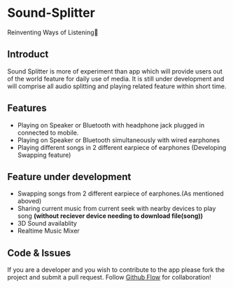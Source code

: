 # Sound-Splitter
Reinventing Ways of Listening🎵

## Introduct

Sound Splitter is more of experiment than app which will provide users out of the world feature for daily use of media. It is still under development and will comprise all audio splitting and playing related feature within short time.

## Features

 - Playing on Speaker or Bluetooth with headphone jack plugged in connected to mobile.
 - Playing on Speaker or Bluetooth simultaneously with wired earphones
 - Playing different songs in 2 different earpiece of earphones (Developing Swapping feature)

## Feature under development
  
  - Swapping songs from 2 different earpiece of earphones.(As mentioned aboved)
  - Sharing current music from current seek with nearby devices to play song **(without reciever device needing to download file(song))**
  - 3D Sound availablity
  - Realtime Music Mixer

## Code & Issues
If you are a developer and you wish to contribute to the app please fork the project
and submit a pull request.
Follow [Github Flow](https://help.github.com/articles/github-flow/) for collaboration!
